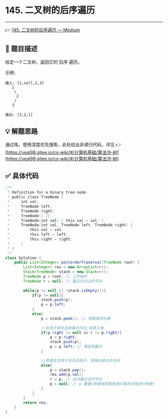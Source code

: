 # 145. 二叉树的后序遍历

---

👉 [145. 二叉树的后序遍历 — Medium](https://leetcode-cn.com/problems/binary-tree-postorder-traversal/)

## 📜 题目描述

给定一个二叉树，返回它的 后序 遍历。

示例:

```
输入: [1,null,2,3]  
   1
    \
     2
    /
   3 

输出: [3,2,1]
```

## 💡 解题思路

通过栈，使用深度优先搜索，此处给出非递归代码，详见 👉 [https://veal98.gitee.io/cs-wiki/#/计算机基础/算法/9-树](https://veal98.gitee.io/cs-wiki/#/计算机基础/算法/9-树)


## ✅  具体代码 


```java
/**
 * Definition for a binary tree node.
 * public class TreeNode {
 *     int val;
 *     TreeNode left;
 *     TreeNode right;
 *     TreeNode() {}
 *     TreeNode(int val) { this.val = val; }
 *     TreeNode(int val, TreeNode left, TreeNode right) {
 *         this.val = val;
 *         this.left = left;
 *         this.right = right;
 *     }
 * }
 */
class Solution {
    public List<Integer> postorderTraversal(TreeNode root) {
        List<Integer> res = new ArrayList<>();
        Stack<TreeNode> stack = new Stack<>();
        TreeNode p = root; // 工作指针
        TreeNode r = null; // 最近访问过的节点
        
        while(p != null || !stack.isEmpty()){
            if(p != null){
                stack.push(p);
                p = p.left;
            }
            else{
                p = stack.peek(); // 获取栈顶元素
                
                //右孩子存在且未被访问过,将其入栈
                if(p.right != null && r != p.right){
                    p = p.right;
                    stack.push(p);
                    p = p.left; // 再走到最左
                }
                
                //若既无左孩子也无右孩子，则弹出结点并访问
                else{ 
                    p = stack.pop();
                    res.add(p.val);
                    r = p; // 设为最近访问节点
                    p = null; // p 重置(即继续获取栈顶元素并对其进行判断)
                }
            }
        }
        return res;
    }
}
```

